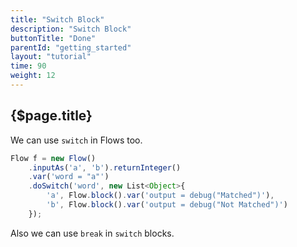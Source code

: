 ```yaml
---
title: "Switch Block"
description: "Switch Block"
buttonTitle: "Done"
parentId: "getting_started"
layout: "tutorial"
time: 90
weight: 12
---
```


## {$page.title}

We can use `switch` in Flows too.

```javascript
Flow f = new Flow()
    .inputAs('a', 'b').returnInteger()
    .var('word = "a"')
    .doSwitch('word', new List<Object>{
        'a', Flow.block().var('output = debug("Matched")'),
        'b', Flow.block().var('output = debug("Not Matched")')
    });
```

Also we can use `break` in `switch` blocks.
